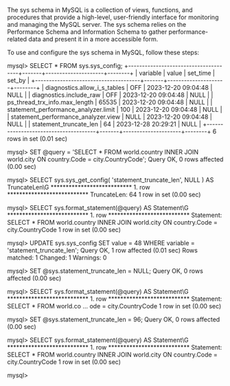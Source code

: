 The sys schema in MySQL is a collection of views, functions, and procedures that provide a high-level, user-friendly interface for monitoring and managing the MySQL server. The sys schema relies on the Performance Schema and Information Schema to gather performance-related data and present it in a more accessible form.

To use and configure the sys schema in MySQL, follow these steps:

mysql> SELECT * FROM sys.sys_config;
+--------------------------------------+-------+---------------------+--------+
| variable                             | value | set_time            | set_by |
+--------------------------------------+-------+---------------------+--------+
| diagnostics.allow_i_s_tables         | OFF   | 2023-12-20 09:04:48 | NULL   |
| diagnostics.include_raw              | OFF   | 2023-12-20 09:04:48 | NULL   |
| ps_thread_trx_info.max_length        | 65535 | 2023-12-20 09:04:48 | NULL   |
| statement_performance_analyzer.limit | 100   | 2023-12-20 09:04:48 | NULL   |
| statement_performance_analyzer.view  | NULL  | 2023-12-20 09:04:48 | NULL   |
| statement_truncate_len               | 64    | 2023-12-28 20:29:21 | NULL   |
+--------------------------------------+-------+---------------------+--------+
6 rows in set (0.01 sec)

mysql> SET @query = 'SELECT * FROM world.country INNER JOIN world.city ON country.Code = city.CountryCode';
Query OK, 0 rows affected (0.00 sec)

mysql> SELECT sys.sys_get_config( 'statement_truncate_len', NULL ) AS TruncateLen\G
*************************** 1. row ***************************
TruncateLen: 64
1 row in set (0.00 sec)

mysql> SELECT sys.format_statement(@query) AS Statement\G
*************************** 1. row ***************************
Statement: SELECT * FROM world.country INNER JOIN world.city ON country.Code = city.CountryCode
1 row in set (0.00 sec)

mysql> UPDATE sys.sys_config SET value = 48 WHERE variable = 'statement_truncate_len';
Query OK, 1 row affected (0.01 sec)
Rows matched: 1  Changed: 1  Warnings: 0

mysql> SET @sys.statement_truncate_len = NULL;
Query OK, 0 rows affected (0.00 sec)

mysql> SELECT sys.format_statement(@query) AS Statement\G
*************************** 1. row ***************************
Statement: SELECT * FROM world.co ... ode = city.CountryCode
1 row in set (0.00 sec)

mysql> SET @sys.statement_truncate_len = 96;
Query OK, 0 rows affected (0.00 sec)

mysql> SELECT sys.format_statement(@query) AS Statement\G
*************************** 1. row ***************************
Statement: SELECT * FROM world.country INNER JOIN world.city ON country.Code = city.CountryCode
1 row in set (0.00 sec)

mysql> 